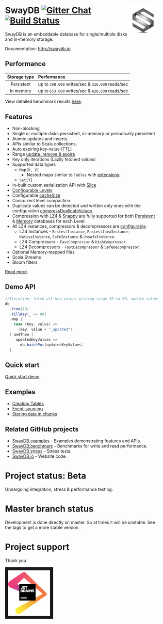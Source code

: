 # <img src="docs/logo.png" align = "right"/> SwayDB [![Gitter Chat][gitter-badge]][gitter-link] [![Build Status](https://travis-ci.com/simerplaha/SwayDB.svg?branch=master)](https://travis-ci.com/simerplaha/SwayDB)

[gitter-badge]: https://badges.gitter.im/Join%20Chat.svg
[gitter-link]: https://gitter.im/SwayDB-chat/Lobby

SwayDB is an embeddable database for single/multiple disks and in-memory storage.

Documentation: http://swaydb.io

## Performance

| Storage  type   | Performance                               
|:---------------:|:------------------------------------------------------
| Persistent      | up to `308,000` writes/sec & `316,000` reads/sec                
| In memory       | up to `653,000` writes/sec & `628,000` reads/sec                

View detailed benchmark results [here](http://swaydb.io/performance/macbook-pro-mid-2014/memory). 

## Features

- Non-blocking
- Single or multiple disks persistent, in-memory or periodically persistent
- Atomic updates and inserts.
- APIs similar to Scala collections.
- Auto expiring key-value ([TTL](http://www.swaydb.io/api/write-api/expire/))
- Range [update, remove & expire](http://www.swaydb.io/api/write-api/)
- Key only iterations (Lazily fetched values)
- Supported data types 
    - `Map[K, V]`
        - Nested maps similar to `Tables` with [extensions](http://www.swaydb.io/extending-databases/). 
    - `Set[T]`
- In-built custom serialization API with [Slice](http://www.swaydb.io/slice/byte-slice/) 
- [Configurable Levels](http://www.swaydb.io/configuring-levels/)
- Configurable [cacheSize](http://www.swaydb.io/configuring-levels/cacheSize/)
- Concurrent level compaction
- Duplicate values can be detected and written only ones with the configuration [compressDuplicateValues](http://www.swaydb.io/configuring-levels/compressDuplicateValues/).
- Compression with [LZ4](https://github.com/lz4/lz4-java) & [Snappy](https://github.com/xerial/snappy-java) are fully supported
for both [Persistent](http://www.swaydb.io/create-databases/persistent/) & [Memory](http://www.swaydb.io/create-databases/memory/) databases for each Level.
- All LZ4 instances, compressors & decompressors are [configurable](http://www.swaydb.io/configuring-levels/groupingStrategy/).
    - LZ4 Instances - `FastestInstance`, `FastestJavaInstance`, `NativeInstance`, `SafeInstance` & `UnsafeInstance`.
    - LZ4 Compressors - `FastCompressor` & `HighCompressor`.
    - LZ4 Decompressors - `FastDecompressor` & `SafeDecompressor`.
- Optional Memory-mapped files
- Scala Streams
- Bloom filters

[Read more](http://swaydb.io/).

## Demo API
```scala
//Iteration: fetch all key-values withing range 10 to 90, update values and batch write updated key-values
db
  .from(10)
  .tillKey(_ <= 90)
  .map {
    case (key, value) =>
      (key, value + "_updated")
  } andThen {
     updatedKeyValues =>
       db.batchPut(updatedKeyValues)
  }
```
## Quick start
[Quick start demo](http://swaydb.io/quick-start).

## Examples 
- [Creating Tables](http://swaydb.io/examples/creating-tables)
- [Event-sourcing](http://swaydb.io/examples/event-sourcing)
- [Storing data in chunks](http://swaydb.io/examples/storing-data-in-chunks)

## Related GitHub projects
- [SwayDB.examples](https://github.com/simerplaha/SwayDB.examples) - Examples demonstrating features and APIs.
- [SwayDB.benchmark](https://github.com/simerplaha/SwayDB.benchmark) - Benchmarks for write and read performance.
- [SwayDB.stress](https://github.com/simerplaha/SwayDB.stress) - Stress tests.
- [SwayDB.io](https://github.com/simerplaha/SwayDB.io) - Website code.

# Project status: Beta

Undergoing integration, stress & performance testing.

# Master branch  status

Development is done directly on master. So at times it will be unstable. 
See the tags to get a more stable version.

# Project support
Thank you

<a href="https://www.jetbrains.com/?from=SwayDB" target="_blank"><img src="/docs/jetbrains.png" 
alt="Jetbrains support" height="150" border="10" /></a>